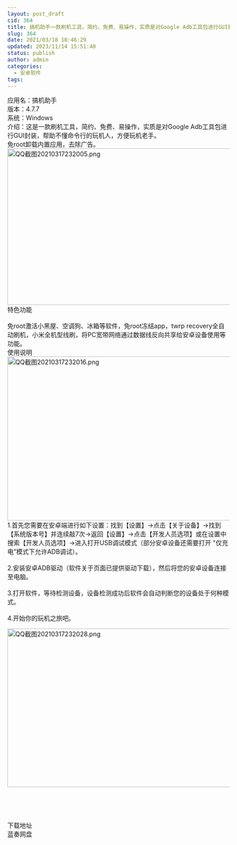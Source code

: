 ```yaml
---
layout: post_draft
cid: 364
title: 搞机助手一款刷机工具，简约、免费、易操作，实质是对Google Adb工具包进行GUI封装，帮助不懂命令行的玩机人，方便玩机老手
slug: 364
date: 2021/03/18 10:46:29
updated: 2023/11/14 15:51:40
status: publish
author: admin
categories: 
  - 安卓软件
tags: 
---
```



<div alt="潮男心博客 www.cnx0.com" >
				应用名：搞机助手<br>
版本：4.7.7<br>
系统：Windows<br>
介绍：这是一款刷机工具，简约、免费、易操作，实质是对Google Adb工具包进行GUI封装，帮助不懂命令行的玩机人，方便玩机老手。<br>
免root卸载内置应用，去除广告。<br><a target="_blank" href="https://dbg123.xyz/content/uploadfile/202103/250c1615994477.png" id="ematt:25300"><img src="https://dbg123.xyz/content/uploadfile/202103/250c1615994477.png" title="点击查看原图" alt="QQ截图20210317232005.png" border="0" width="653" height="355"></a><br>
特色功能<br><br>
免root激活小黑屋、空调狗、冰箱等软件，免root冻结app，twrp recovery全自动刷机，小米全机型线刷，将PC宽带网络通过数据线反向共享给安卓设备使用等功能。<br>
使用说明<br><a target="_blank" href="https://dbg123.xyz/content/uploadfile/202103/5d541615994477.png" id="ematt:25302"><img src="https://dbg123.xyz/content/uploadfile/202103/5d541615994477.png" title="点击查看原图" alt="QQ截图20210317232016.png" border="0" width="656" height="372"></a><br>
1.首先您需要在安卓端进行如下设置：找到【设置】→点击【关于设备】→找到【系统版本号】并连续敲7次→返回【设置】→点击【开发人员选项】或在设置中搜索【开发人员选项】→进入打开USB调试模式（部分安卓设备还需要打开 "仅充电”模式下允许ADB调试）。<br><br>
2.安装安卓ADB驱动（软件关于页面已提供驱动下载），然后将您的安卓设备连接至电脑。<br><br>
3.打开软件，等待检测设备，设备检测成功后软件会自动判断您的设备处于何种模式。<br><br>
4.开始你的玩机之旅吧。<br><p>
	<a target="_blank" href="https://dbg123.xyz/content/uploadfile/202103/917e1615994478.png" id="ematt:25304"><img src="https://dbg123.xyz/content/uploadfile/202103/917e1615994478.png" title="点击查看原图" alt="QQ截图20210317232028.png" border="0" width="651" height="360"></a>
</p>
<p>
	<br></p>
<p>
	<br></p>
<div class="Fengdown_tit">
	<i class="ico"></i>下载地址 
</div>
<span onclick="window.open('https://jxdbgcom.lanzous.com/iP2TRn1oyre');" class="Fengdown"><i class="ico"></i><i class="line"></i>蓝奏网盘</span> 			</div>
			